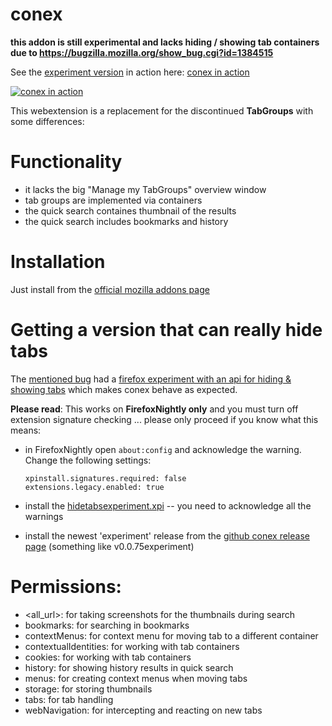 # conex
**this addon is still experimental and lacks hiding / showing tab containers due to https://bugzilla.mozilla.org/show_bug.cgi?id=1384515**

See the [experiment version](https://github.com/kesselborn/conex#getting-a-version-that-can-really-hide-tabs) in action here: [conex in action](https://www.youtube.com/watch?v=wTwmIFSnLWY)

[![conex in action](http://img.youtube.com/vi/wTwmIFSnLWY/0.jpg)](http://www.youtube.com/watch?v=wTwmIFSnLWY "conex in action")

This webextension is a replacement for the discontinued <b>TabGroups</b> with some differences:

# Functionality

- it lacks the big "Manage my TabGroups" overview window
- tab groups are implemented via containers
- the quick search containes thumbnail of the results
- the quick search includes bookmarks and history

# Installation

Just install from the [official mozilla addons page](https://addons.mozilla.org/en-us/firefox/addon/conex)

# Getting a version that can really hide tabs

The [mentioned bug](https://bugzilla.mozilla.org/show_bug.cgi?id=1384515) had a [firefox experiment with an api
for hiding & showing tabs](https://github.com/kesselborn/conex/releases/tag/hidetabsexperiment) which makes conex behave as expected.

**Please read**: This works on **FirefoxNightly only** and you must turn off extension signature checking ...
please only proceed if you know what this means:

- in FirefoxNightly open `about:config` and acknowledge the warning. Change the following settings:

      xpinstall.signatures.required: false
      extensions.legacy.enabled: true

- install the [hidetabsexperiment.xpi](https://github.com/kesselborn/conex/releases/tag/hidetabsexperiment) -- you need to acknowledge all the warnings
- install the newest 'experiment' release from the [github conex release page](https://github.com/kesselborn/conex/releases) (something like v0.0.75experiment)

# Permissions:

- <all_url>: for taking screenshots for the thumbnails during search
- bookmarks: for searching in bookmarks
- contextMenus: for context menu for moving tab to a different container
- contextualIdentities: for working with tab containers
- cookies: for working with tab containers
- history: for showing history results in quick search
- menus: for creating context menus when moving tabs
- storage: for storing thumbnails
- tabs: for tab handling
- webNavigation: for intercepting and reacting on new tabs
